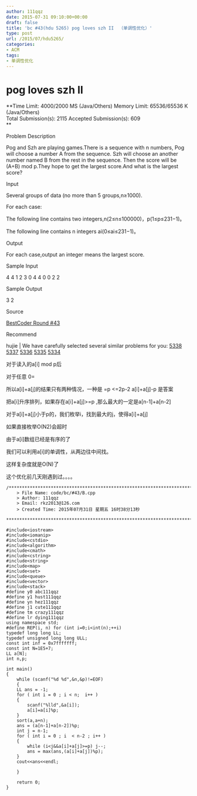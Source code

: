 ```yaml
---
author: 111qqz
date: 2015-07-31 09:10:00+00:00
draft: false
title: 'bc #43(hdu 5265) pog loves szh II  （单调性优化）'
type: post
url: /2015/07/hdu5265/
categories:
- ACM
tags:
- 单调性优化
---
```


# pog loves szh II




**Time Limit: 4000/2000 MS (Java/Others) Memory Limit: 65536/65536 K (Java/Others)  
Total Submission(s): 2115 Accepted Submission(s): 609  
**  
  





Problem Description




Pog and Szh are playing games.There is a sequence with n numbers, Pog will choose a number A from the sequence. Szh will choose an another number named B from the rest in the sequence. Then the score will be (A+B) mod p.They hope to get the largest score.And what is the largest score?










Input




Several groups of data (no more than 5 groups,n≥1000).  
  
For each case:   
  
The following line contains two integers,n(2≤n≤100000)，p(1≤p≤231−1)。  
  
The following line contains n integers ai(0≤ai≤231−1)。










Output




For each case,output an integer means the largest score.










Sample Input







4 4
1 2 3 0
4 4
0 0 2 2















Sample Output







3
2















Source




[BestCoder Round #43](http://acm.hdu.edu.cn/search.php?field=problem&key=BestCoder+Round+43&source=1&searchmode=source)










Recommend




hujie | We have carefully selected several similar problems for you: [5338](http://acm.hdu.edu.cn/showproblem.php?pid=5338) [5337](http://acm.hdu.edu.cn/showproblem.php?pid=5337) [5336](http://acm.hdu.edu.cn/showproblem.php?pid=5336) [5335](http://acm.hdu.edu.cn/showproblem.php?pid=5335) [5334](http://acm.hdu.edu.cn/showproblem.php?pid=5334)




对于读入的a[i] mod p后




对于任意 0=


所以a[i]+a[j]的结果只有两种情况，一种是 =p  <=2p-2  a[i]+a[j]-p 是答案




把a[i]升序排列，如果存在a[i]+a[j]>=p ,那么最大的一定是a[n-1]+a[n-2]




对于a[i]+a[j]小于p的，我们枚举i，找到最大的j，使得a[i]+a[j]


如果直接枚举O(N2)会超时




由于a[i]数组已经是有序的了




我们可以利用a[i]的单调性，从两边往中间找。




这样复杂度就是O(N)了




这个优化前几天刚遇到过。。。。












 

    
    /*************************************************************************
    	> File Name: code/bc/#43/B.cpp
    	> Author: 111qqz
    	> Email: rkz2013@126.com 
    	> Created Time: 2015年07月31日 星期五 16时38分13秒
     ************************************************************************/
    
    #include<iostream>
    #include<iomanip>
    #include<cstdio>
    #include<algorithm>
    #include<cmath>
    #include<cstring>
    #include<string>
    #include<map>
    #include<set>
    #include<queue>
    #include<vector>
    #include<stack>
    #define y0 abc111qqz
    #define y1 hust111qqz
    #define yn hez111qqz
    #define j1 cute111qqz
    #define tm crazy111qqz
    #define lr dying111qqz
    using namespace std;
    #define REP(i, n) for (int i=0;i<int(n);++i)  
    typedef long long LL;
    typedef unsigned long long ULL;
    const int inf = 0x7fffffff;
    const int N=1E5+7;
    LL a[N];
    int n,p;
    
    int main()
    {
        while (scanf("%d %d",&n,&p)!=EOF)
        {
    	LL ans = -1;
    	for ( int i = 0 ; i < n;  i++ )
    	{
    	    scanf("%lld",&a[i]);
    	    a[i]=a[i]%p;
    	}
    	sort(a,a+n);
    	ans = (a[n-1]+a[n-2])%p;
    	int j = n-1;
    	for ( int i = 0 ; i  < n-2 ; i++ )
    	{
    	    while (i<j&&a[i]+a[j]>=p) j--;
    	    ans = max(ans,(a[i]+a[j])%p);
    	}
    	cout<<ans<<endl;
    
        }
      
    	return 0;
    }
    



